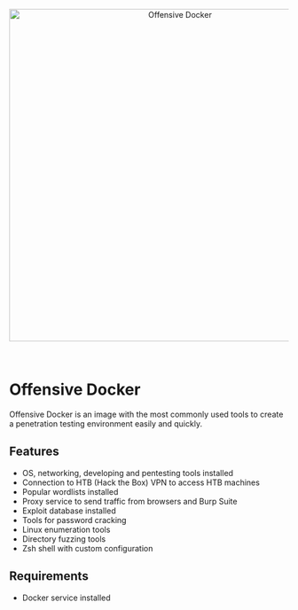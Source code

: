 <!-- markdownlint-disable MD033 MD041 -->

<p align="center">
  <a href="https://hub.docker.com/r/noahshaffer/offensive-docker">
    <img
      alt="Offensive Docker"
      src="https://github.com/noahshaffer/offensive-docker/blob/master/img/banner.jpg"
      width="600"
    />
  </a>
</p>
<br/>

# Offensive Docker

Offensive Docker is an image with the most commonly used tools to create a penetration testing environment easily and quickly.

## Features

- OS, networking, developing and pentesting tools installed
- Connection to HTB (Hack the Box) VPN to access HTB machines
- Popular wordlists installed
- Proxy service to send traffic from browsers and Burp Suite
- Exploit database installed
- Tools for password cracking
- Linux enumeration tools
- Directory fuzzing tools
- Zsh shell with custom configuration

## Requirements

- Docker service installed